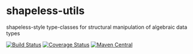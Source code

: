 # shapeless-utils
shapeless-style type-classes for structural manipulation of algebraic data types

[![Build Status](https://travis-ci.org/hammerlab/shapeless-utils.svg?branch=master)](https://travis-ci.org/hammerlab/shapeless-utils)
[![Coverage Status](https://coveralls.io/repos/github/hammerlab/shapeless-utils/badge.svg?branch=master)](https://coveralls.io/github/hammerlab/shapeless-utils?branch=master)
[![Maven Central](https://img.shields.io/maven-central/v/org.hammerlab/shapeless-utils_2.11.svg?maxAge=600)](http://search.maven.org/#search%7Cga%7C1%7Corg.hammerlab%20shapeless-utils)

